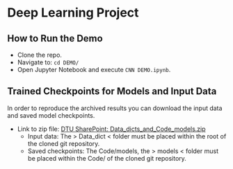 # Deep Learning Project

## How to Run the Demo
* Clone the repo.
* Navigate to: `cd DEMO/`
* Open Jupyter Notebook and execute `CNN DEMO.ipynb`.


## Trained Checkpoints for Models and Input Data
In order to reproduce the archived results you can download the input data and saved model checkpoints.
* Link to zip file: [DTU SharePoint: Data_dicts_and_Code_models.zip](https://dtudk-my.sharepoint.com/personal/s160159_win_dtu_dk/_layouts/15/guestaccess.aspx?docid=093aa4dcaee0b4e3aa18b0ee67061a678&authkey=AbdnyuYwQUWn0BDEPeDn1Mg&e=6545df2324604a2ab35a771a5bcd4d3f)
  * Input data: The > Data_dict < folder must be placed within the root of the cloned git repository. 
  * Saved checkpoints: The Code/models, the > models < folder must be placed within the Code/ of the cloned git repository. 

